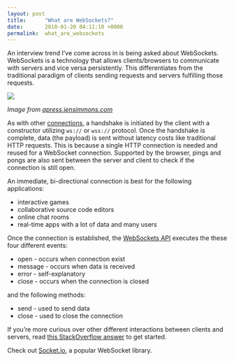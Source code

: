 ```yaml
---
layout: post
title:      "What are WebSockets?"
date:       2018-01-20 04:11:10 +0000
permalink:  what_are_websockets
---
```



An interview trend I’ve come across in is being asked about WebSockets. WebSockets is a technology that allows clients/browsers to communicate with servers and vice versa persistently. This differentiates from the traditional paradigm of clients sending requests and servers fulfilling those requests. 

![](http://apress.jensimmons.com/v5/pro-html5-programming/images/ch7/fig7-2.png)

*Image from [apress.jensimmons.com](http://apress.jensimmons.com/)*

As with other [connections](http://isabelcoder.com/2017/09/12/https_in_2017/), a handshake is initiated by the client with a constructor utilizing `ws://` or `wss://` protocol. Once the handshake is complete, data (the payload) is sent without latency costs like traditional HTTP requests. This is because a single HTTP connection is needed and reused for a WebSocket connection. Supported by the browser, pings and pongs are also sent between the server and client to check if the connection is still open.

An immediate, bi-directional connection is best for the following applications:
* interactive games
* collaborative source code editors 
* online chat rooms
* real-time apps with a lot of data and many users 

Once the connection is established, the [WebSockets API](https://developer.mozilla.org/en-US/docs/Web/API/WebSocket) executes the these four different events:
* open - occurs when connection exist
* message - occurs when data is received
* error - self-explanatory
* close - occurs when the connection is closed

and the following methods:
* send - used to send data
* close - used to close the connection

If you’re more curious over other different interactions between clients and servers, read [this StackOverflow answer](https://stackoverflow.com/questions/11077857/what-are-long-polling-websockets-server-sent-events-sse-and-comet) to get started.

Check out [Socket.io](https://socket.io/), a popular WebSocket library.
